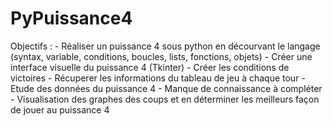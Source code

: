 # PyPuissance4

Objectifs : 
	- Réaliser un puissance 4 sous python en décourvant le langage (syntax, variable, conditions, boucles, lists, fonctions, objets)
		- Créer une interface visuelle du puissance 4 (Tkinter)
		- Créer les conditions de victoires 
		- Récuperer les informations du tableau de jeu à chaque tour
	- Etude des données du puissance 4
		- Manque de connaissance à compléter
		- Visualisation des graphes des coups et en déterminer les meilleurs façon de jouer au puissance 4
